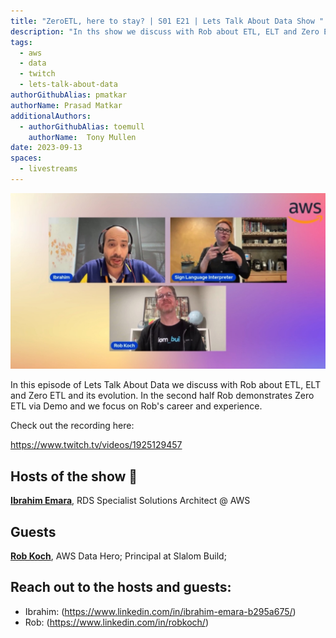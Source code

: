 ```yaml
---
title: "ZeroETL, here to stay? | S01 E21 | Lets Talk About Data Show "
description: "In ths show we discuss with Rob about ETL, ELT and Zero ETL and its evolution. In the second half Rob demonstrates Zero ETL via Demo and we focus on Rob's career and experience."
tags:
  - aws
  - data
  - twitch
  - lets-talk-about-data
authorGithubAlias: pmatkar
authorName: Prasad Matkar
additionalAuthors:
  - authorGithubAlias: toemull
    authorName:  Tony Mullen
date: 2023-09-13
spaces:
  - livestreams
---
```


![Screenshot from the stream or an image related to the topic](images/show21.jpg)

In this episode of Lets Talk About Data we discuss with Rob about ETL, ELT and Zero ETL and its evolution. In the second half Rob demonstrates Zero ETL via Demo and we focus on Rob's career and experience.

Check out the recording here:

https://www.twitch.tv/videos/1925129457


## Hosts of the show 🎤

[**Ibrahim Emara**](https://www.linkedin.com/in/ibrahim-emara-b295a675), RDS Specialist Solutions Architect @ AWS

## Guests

[**Rob Koch**](https://www.linkedin.com/in/robkoch/), AWS Data Hero; Principal at Slalom Build;

## Reach out to the hosts and guests:

- Ibrahim: (https://www.linkedin.com/in/ibrahim-emara-b295a675/)
- Rob: (https://www.linkedin.com/in/robkoch/)
